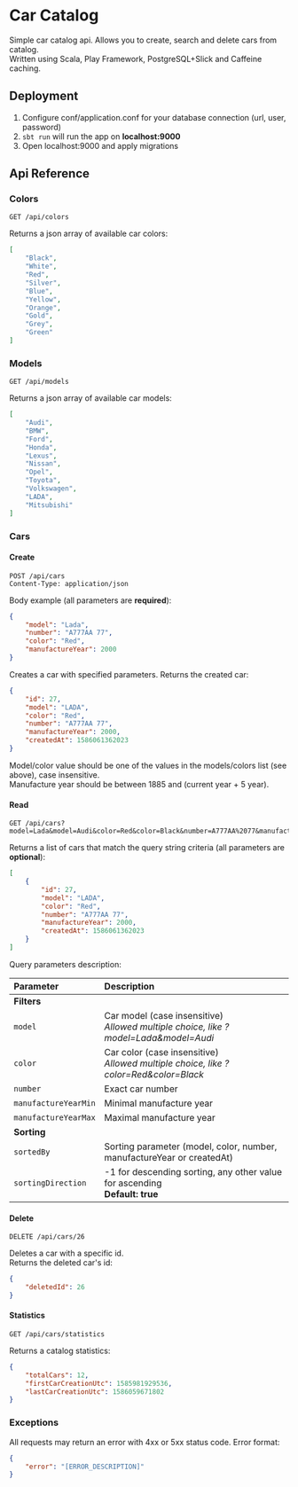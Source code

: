 # Car Catalog
Simple car catalog api. Allows you to create, search and delete cars from catalog.  
Written using Scala, Play Framework, PostgreSQL+Slick and Caffeine caching.  

## Deployment
1. Configure conf/application.conf for your database connection (url, user, password)
2. `sbt run` will run the app on **localhost:9000**
3. Open localhost:9000 and apply migrations

## Api Reference
### Colors
```http
GET /api/colors
```
Returns a json array of available car colors:
```json
[
    "Black",
    "White",
    "Red",
    "Silver",
    "Blue",
    "Yellow",
    "Orange",
    "Gold",
    "Grey",
    "Green"
]
```

### Models
```http
GET /api/models
```
Returns a json array of available car models:
```json
[
    "Audi",
    "BMW",
    "Ford",
    "Honda",
    "Lexus",
    "Nissan",
    "Opel",
    "Toyota",
    "Volkswagen",
    "LADA",
    "Mitsubishi"
]
```

### Cars
  
#### Create
```http
POST /api/cars
Content-Type: application/json
```
Body example (all parameters are **required**):
```json
{
    "model": "Lada",
    "number": "A777AA 77",
    "color": "Red",
    "manufactureYear": 2000
}
```
Creates a car with specified parameters. Returns the created car: 
```json
{
    "id": 27,
    "model": "LADA",
    "color": "Red",
    "number": "A777AA 77",
    "manufactureYear": 2000,
    "createdAt": 1586061362023
}
```
Model/color value should be one of the values in the models/colors list (see above), case insensitive.  
Manufacture year should be between 1885 and (current year + 5 year). 

#### Read
```http
GET /api/cars?model=Lada&model=Audi&color=Red&color=Black&number=A777AA%2077&manufactureYearMin=1850&manufactureYearMax=2020&sortedBy=model&sortingDirection=-1
```
Returns a list of cars that match the query string criteria (all parameters are **optional**):
```json
[
    {
        "id": 27,
        "model": "LADA",
        "color": "Red",
        "number": "A777AA 77",
        "manufactureYear": 2000,
        "createdAt": 1586061362023
    }
]
```
  
Query parameters description: 

| Parameter | Description |
| :--- | :--- |
|**Filters**|
| `model` |  Car model (case insensitive)<br> _Allowed multiple choice, like ?model=Lada&model=Audi_|
| `color` |  Car color (case insensitive)<br> _Allowed multiple choice, like ?color=Red&color=Black_ |
| `number` | Exact car number |
| `manufactureYearMin` | Minimal manufacture year |
| `manufactureYearMax` | Maximal manufacture year |
|**Sorting**|
| `sortedBy` | Sorting parameter (model, color, number, manufactureYear or createdAt) |
| `sortingDirection` | -1 for descending sorting, any other value for ascending<br>**Default: true** |

#### Delete
```http
DELETE /api/cars/26
```
Deletes a car with a specific id.   
Returns the deleted car's id:
```json
{
    "deletedId": 26
}
```

#### Statistics
```http request
GET /api/cars/statistics
```
Returns a catalog statistics:
```json
{
    "totalCars": 12,
    "firstCarCreationUtc": 1585981929536,
    "lastCarCreationUtc": 1586059671802
}
```

### Exceptions
All requests may return an error with 4xx or 5xx status code.
Error format:
```json
{
    "error": "[ERROR_DESCRIPTION]"
}
```
